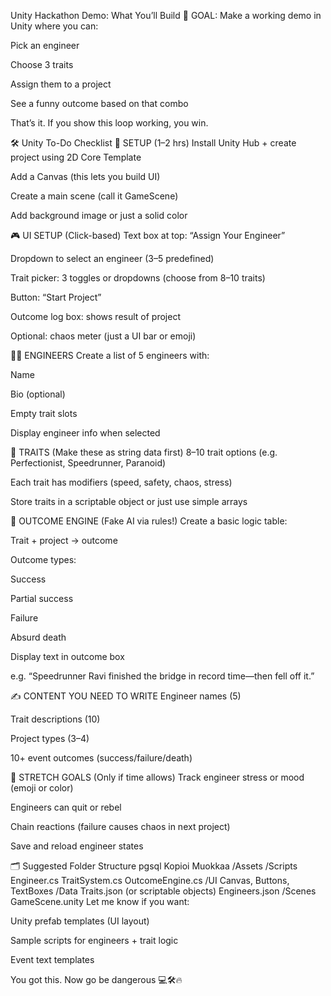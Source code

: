 
 Unity Hackathon Demo: What You’ll Build
🎯 GOAL:
Make a working demo in Unity where you can:

Pick an engineer

Choose 3 traits

Assign them to a project

See a funny outcome based on that combo

That’s it. If you show this loop working, you win.

🛠️ Unity To-Do Checklist
🔧 SETUP (1–2 hrs)
 Install Unity Hub + create project using 2D Core Template

 Add a Canvas (this lets you build UI)

 Create a main scene (call it GameScene)

 Add background image or just a solid color

🎮 UI SETUP (Click-based)
 Text box at top: “Assign Your Engineer”

 Dropdown to select an engineer (3–5 predefined)

 Trait picker: 3 toggles or dropdowns (choose from 8–10 traits)

 Button: “Start Project”

 Outcome log box: shows result of project

 Optional: chaos meter (just a UI bar or emoji)

👷‍♂️ ENGINEERS
 Create a list of 5 engineers with:

Name

Bio (optional)

Empty trait slots

 Display engineer info when selected

🧠 TRAITS (Make these as string data first)
 8–10 trait options (e.g. Perfectionist, Speedrunner, Paranoid)

 Each trait has modifiers (speed, safety, chaos, stress)

 Store traits in a scriptable object or just use simple arrays

🤖 OUTCOME ENGINE (Fake AI via rules!)
 Create a basic logic table:

Trait + project → outcome

 Outcome types:

Success

Partial success

Failure

Absurd death

 Display text in outcome box

e.g. “Speedrunner Ravi finished the bridge in record time—then fell off it.”

✍️ CONTENT YOU NEED TO WRITE
 Engineer names (5)

 Trait descriptions (10)

 Project types (3–4)

 10+ event outcomes (success/failure/death)

🧪 STRETCH GOALS (Only if time allows)
 Track engineer stress or mood (emoji or color)

 Engineers can quit or rebel

 Chain reactions (failure causes chaos in next project)

 Save and reload engineer states

🗂 Suggested Folder Structure
pgsql
Kopioi
Muokkaa
/Assets
  /Scripts
    Engineer.cs
    TraitSystem.cs
    OutcomeEngine.cs
  /UI
    Canvas, Buttons, TextBoxes
  /Data
    Traits.json (or scriptable objects)
    Engineers.json
  /Scenes
    GameScene.unity
Let me know if you want:

Unity prefab templates (UI layout)

Sample scripts for engineers + trait logic

Event text templates

You got this. Now go be dangerous 💻🛠️🔥
